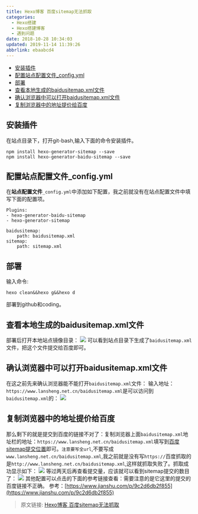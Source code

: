```yaml
---
title: Hexo博客 百度sitemap无法抓取
categories: 
  - Hexo搭建
  - Hexo搭建博客
  - 遇到问题
date: 2018-10-28 10:34:03
updated: 2019-11-14 11:39:26
abbrlink: ebaabcd4
---
```

<div id='my_toc'>

- [安装插件](/blog/ebaabcd4/#安装插件)
- [配置站点配置文件_config.yml](/blog/ebaabcd4/#配置站点配置文件-config-yml)
- [部署](/blog/ebaabcd4/#部署)
- [查看本地生成的baidusitemap.xml文件](/blog/ebaabcd4/#查看本地生成的baidusitemap-xml文件)
- [确认浏览器中可以打开baidusitemap.xml文件](/blog/ebaabcd4/#确认浏览器中可以打开baidusitemap-xml文件)
- [复制浏览器中的地址提价给百度](/blog/ebaabcd4/#复制浏览器中的地址提价给百度)

</div>
<!--more-->
<script>if (navigator.platform.toLowerCase() == 'win32'){document.getElementById('my_toc').style.display = 'none';}</script>

<!--end-->
## 安装插件 ##
在站点目录下，打开git-bash,输入下面的命令安装插件。
```
npm install hexo-generator-sitemap --save
npm install hexo-generator-baidu-sitemap --save
```
## 配置站点配置文件_config.yml ##
在**站点配置文件**`_config.yml`中添加如下配置，我之前就没有在站点配置文件中填写下面的配置项。
```
Plugins:
- hexo-generator-baidu-sitemap
- hexo-generator-sitemap

baidusitemap:
    path: baidusitemap.xml
sitemap:
    path: sitemap.xml
```
## 部署 ##
输入命令:
```
hexo clean&&hexo g&&hexo d
```
部署到github和coding。
## 查看本地生成的baidusitemap.xml文件 ##
部署后打开本地站点镜像目录：
![](https://image-1257720033.cos.ap-shanghai.myqcloud.com/blog/hexo%E6%90%AD%E5%BB%BA%E5%8D%9A%E5%AE%A2/%E9%81%87%E5%88%B0%E9%97%AE%E9%A2%98/%E7%99%BE%E5%BA%A6%E6%94%B6%E5%BD%95/baidusitemapIn_deploy_git.png)
可以看到站点目录下生成了`baidusitemap.xml`文件，把这个文件提交给百度即可。
## 确认浏览器中可以打开baidusitemap.xml文件 ##
在这之前先来确认浏览器能不能打开`baidusitemap.xml`文件：
输入地址：`https://www.lansheng.net.cn/baidusitemap.xml`是可以访问到`baidusitemap.xml`的：
![](https://image-1257720033.cos.ap-shanghai.myqcloud.com/blog/hexo%E6%90%AD%E5%BB%BA%E5%8D%9A%E5%AE%A2/%E9%81%87%E5%88%B0%E9%97%AE%E9%A2%98/baidusitemapshow.png)
## 复制浏览器中的地址提价给百度 ##
那么剩下的就是提交到百度的链接不对了：复制浏览器上面`baidusitemap.xml`地址栏的地址：`https://www.lansheng.net.cn/baidusitemap.xml`填写到[百度sitemap提交位置](https://ziyuan.baidu.com/linksubmit/index)即可。`注意要写全url`,不要写成`www.lansheng.net.cn/baidusitemap.xml`,我之前就是没有写`https://`百度抓取的是`http://www.lansheng.net.cn/baidusitemap.xml`,这样就抓取失败了。抓取成功显示如下：
![](https://image-1257720033.cos.ap-shanghai.myqcloud.com/blog/hexo%E6%90%AD%E5%BB%BA%E5%8D%9A%E5%AE%A2/%E9%81%87%E5%88%B0%E9%97%AE%E9%A2%98/%E7%99%BE%E5%BA%A6%E6%97%A0%E6%B3%95%E6%8A%93%E5%8F%96.png)
等过两天后再查看提交量，应该就可以看到sitemap提交的数目了：
![](https://image-1257720033.cos.ap-shanghai.myqcloud.com/blog/hexo%E6%90%AD%E5%BB%BA%E5%8D%9A%E5%AE%A2/%E7%99%BE%E5%BA%A6%E8%87%AA%E5%8A%A8%E6%8E%A8%E9%80%81/sitemapnotrue/sitemapyes.png)
其他配置可以点击的下面的参考链接查看：需要注意的是它这里的提交的百度链接不正确。
参考：[https://www.jianshu.com/p/9c2d6db2f855](https://www.jianshu.com/p/9c2d6db2f855)

>原文链接: [Hexo博客 百度sitemap无法抓取](https://lanlan2017.github.io/blog/ebaabcd4/)
